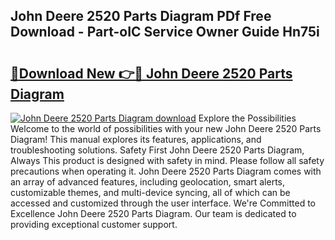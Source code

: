 ## John Deere 2520 Parts Diagram PDf Free Download - Part-oIC Service Owner Guide Hn75i

# <h2><a href="http://dfriie.blite.top/?on=John+Deere+2520+Parts+Diagram">🔗Download New 👉🔴 John Deere 2520 Parts Diagram</a></h2>

[![John Deere 2520 Parts Diagram download](https://i.imgur.com/lujVjoI.png)](http://dfriie.blite.top/?on=John+Deere+2520+Parts+Diagram)
Explore the Possibilities Welcome to the world of possibilities with your new John Deere 2520 Parts Diagram! This manual explores its features, applications, and troubleshooting solutions. Safety First John Deere 2520 Parts Diagram, Always This product is designed with safety in mind. Please follow all safety precautions when operating it. John Deere 2520 Parts Diagram comes with an array of advanced features, including geolocation, smart alerts, customizable themes, and multi-device syncing, all of which can be accessed and customized through the user interface. We're Committed to Excellence John Deere 2520 Parts Diagram. Our team is dedicated to providing exceptional customer support.
